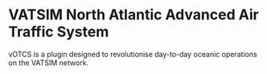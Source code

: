 # VATSIM North Atlantic Advanced Air Traffic System
vOTCS is a plugin designed to revolutionise day-to-day oceanic operations on the VATSIM network.
